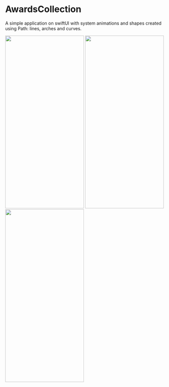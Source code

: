 # AwardsCollection

A simple application on swiftUI with system animations and shapes created using Path: lines, arches and curves.

<img src="https://github.com/ice43/AwardsCollection/assets/92436401/61976598-00a7-47be-87b9-435b4199de19" width="250" height="550"/>
<img src="https://github.com/ice43/AwardsCollection/assets/92436401/ef7ec37a-96a4-4f5d-a82e-2a150b90f3c8" width="250" height="550"/>
<img src="https://github.com/ice43/AwardsCollection/assets/92436401/d1da00c4-f725-4cc0-b31a-28a20f54ed99" width="250" height="550"/>




